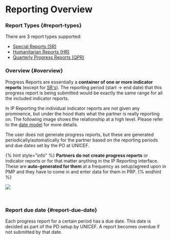 # Reporting Overview

### Report Types {#report-types}

There are 3 report types supported:

* [​Special Reports \(SR\)](special-reports-sr.md)​
* [​Humanitarian Reports \(HR\)](humanitarian-reports-hr.md)​
* ​[Quarterly Progress Reports \(QPR\)​](standard-quarterly-progress-reports-qpr.md)

### Overview {#overview}

Progress Reports are essentially a **container of one or more indicator reports** \(except for [SR's](special-reports-sr.md)\). The reporting period \(start -&gt; end date\) that this progress report is being submitted would be exactly the same range for all the included indicator reports.

In IP Reporting the individual indicator reports are not given any prominence, but under the hood thats what the partner is really reporting on. The following image shows the relationship at a high level. Please refer to the [date model](../../../technical-documentation/data-model.md) for more details.

The user does not generate progress reports, but these are generated periodically/automatically for the partner based on the reporting periods and due dates set by the PO at UNICEF.

{% hint style="info" %}
**Partners do not create progress reports** or indicator reports or for that matter anything in the IP Reporting interface. These are **auto-generated for them** at a frequency as setup/agreed upon in PMP and they have to come in and enter data for them in PRP.
{% endhint %}

![](https://blobscdn.gitbook.com/v0/b/gitbook-28427.appspot.com/o/assets%2F-KzwqgC7O0kW5EDlHvvK%2F-L35pHLYsZQYnf16VHyF%2F-L35rN9RrKsvS-YMymoP%2FPRP%20documentation%20-%20IP%20Progress%20Reports.png?alt=media&token=71e04a03-f21f-42d5-9a1e-61c1f5dbe70b)

​

### Report due date {#report-due-date}

Each progress report for a certain period has a due date. This date is decided as part of the PD setup by UNICEF. A report becomes overdue if not submitted by that date.

